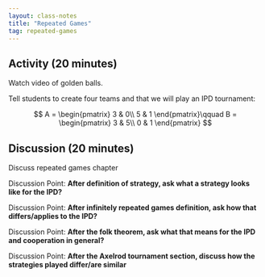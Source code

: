 ```yaml
---
layout: class-notes
title: "Repeated Games"
tag: repeated-games
---
```


## Activity (20 minutes)

Watch video of golden balls.

Tell students to create four teams and that we will play an IPD tournament:

$$
   A =
   \begin{pmatrix}
       3 & 0\\
       5 & 1
   \end{pmatrix}\qquad
   B =
   \begin{pmatrix}
       3 & 5\\
       0 & 1
   \end{pmatrix}
$$

## Discussion (20 minutes)

Discuss repeated games chapter

Discussion Point: **After definition of strategy, ask what a strategy looks like
for the IPD?**

Discussion Point: **After infinitely repeated games definition, ask how that
differs/applies to the IPD?**

Discussion Point: **After the folk theorem, ask what that means for the IPD and
cooperation in general?**

Discussion Point: **After the Axelrod tournament section, discuss how the
strategies played differ/are similar**
